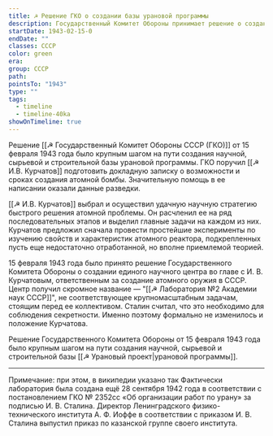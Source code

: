 ```yaml
---
title: ☭ Решение ГКО о создании базы урановой программы
description: Государственный Комитет Обороны принимает решение о создании научной, сырьевой и строительной базы урановой программы, поручает Курчатову подготовить докладную записку о возможности и сроках создания атомной бомбы
startDate: 1943-02-15-0
endDate: ""
classes: СССР
color: green
era: 
group: СССР
path: 
pointsTo: "1943"
type: ""
tags:
  - timeline
  - timeline-40ka
showOnTimeline: true
---
```


Решение [[☭ Государственный Комитет Обороны СССР (ГКО)]] от 15 февраля 1943 года было крупным шагом на пути создания научной, сырьевой и строительной базы урановой программы. ГКО поручил [[☭ И.В. Курчатов]] подготовить докладную записку о возможности и сроках создания атомной бомбы. Значительную помощь в ее написании оказали данные разведки.

[[☭ И.В. Курчатов]] выбрал и осуществил удачную научную стратегию быстрого решения атомной проблемы. Он расчленил ее на ряд последовательных этапов и выделил главные задачи на каждом из них. Курчатов предложил сначала провести простейшие эксперименты по изучению свойств и характеристик атомного реактора, подкрепленных пусть еще недостаточно отработанной, но вполне приемлемой теорией. 

15 февраля 1943 года было принято решение Государственного Комитета Обороны о создании единого научного центра во главе с И. В. Курчатовым, ответственным за создание атомного оружия в СССР. Центр получил скромное название — "[[☭ Лаборатория №2 Академии наук СССР]]", не соответствующее крупномасштабным задачам, стоящим перед ее коллективом. Сталин считал, что это необходимо для соблюдения секретности. Именно поэтому формально не изменилось и положение Курчатова. 

Решение Государственного Комитета Обороны от 15 февраля 1943 года было крупным шагом на пути создания научной, сырьевой и строительной базы [[☭ Урановый проект|урановой программы]]. 

---

Примечание: при этом, в википедии указано так
Фактически лаборатория была создана ещё 28 сентября 1942 года в соответствии с постановлением ГКО № 2352сс «Об организации работ по урану» за подписью И. В. Сталина. Директор Ленинградского физико-технического института А. Ф. Иоффе в соответствии с приказом И. В. Сталина выпустил приказ по казанской группе своего института. 